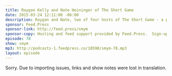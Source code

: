 ```yaml
---
title: Raygan Kelly and Nate Heininger of The Short Game
date: 2015-03-24 12:11:00 -06:00
description: Raygan and Nate, two of four hosts of The Short Game - a podcast that talks about video games that ideally take less than 10 hours.
sponsor: Feed.Press
sponsor-link: http://feed.press/smym
sponsor-copy: Hosting and feed support provided by Feed.Press.  Sign-up today and try FeedPress on a 14 day trial (no contracts or commitments). Use promo code "smym" during checkout to get 10% off your first year.
episode: 78
show: smym
mp3: http://podcasts-1.feedpress.co/10590/smym-78.mp3
layout: episode
---
```


Sorry. Due to importing issues, links and show notes were lost in translation.
